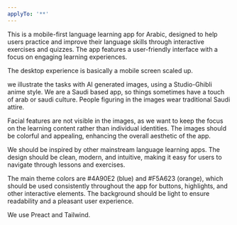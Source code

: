 ```yaml
---
applyTo: '**'
---
```

This is a mobile-first language learning app for Arabic, designed to help users practice and improve their language skills through interactive exercises and quizzes. The app features a user-friendly interface with a focus on engaging learning experiences.

The desktop experience is basically a mobile screen scaled up.

we illustrate the tasks with AI generated images, using a Studio-Ghibli anime style. We are a Saudi based app, so things sometimes have a touch of arab or saudi culture. People figuring in the images wear traditional Saudi attire.

Facial features are not visible in the images, as we want to keep the focus on the learning content rather than individual identities. The images should be colorful and appealing, enhancing the overall aesthetic of the app.

We should be inspired by other mainstream language learning apps. The design should be clean, modern, and intuitive, making it easy for users to navigate through lessons and exercises.

The main theme colors are #4A90E2 (blue) and #F5A623 (orange), which should be used consistently throughout the app for buttons, highlights, and other interactive elements. The background should be light to ensure readability and a pleasant user experience.

We use Preact and Tailwind.


